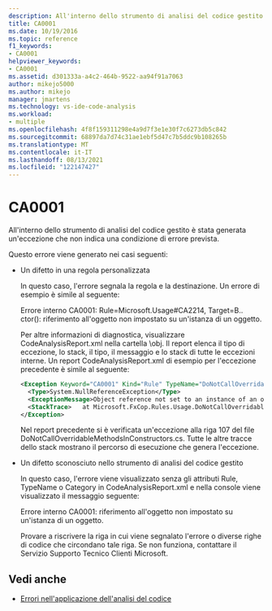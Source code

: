 ```yaml
---
description: All'interno dello strumento di analisi del codice gestito è stata generata un'eccezione che non indica una condizione di errore prevista.
title: CA0001
ms.date: 10/19/2016
ms.topic: reference
f1_keywords:
- CA0001
helpviewer_keywords:
- CA0001
ms.assetid: d301333a-a4c2-464b-9522-aa94f91a7063
author: mikejo5000
ms.author: mikejo
manager: jmartens
ms.technology: vs-ide-code-analysis
ms.workload:
- multiple
ms.openlocfilehash: 4f8f159311298e4a9d7f3e1e30f7c6273db5c842
ms.sourcegitcommit: 68897da7d74c31ae1ebf5d47c7b5ddc9b108265b
ms.translationtype: MT
ms.contentlocale: it-IT
ms.lasthandoff: 08/13/2021
ms.locfileid: "122147427"
---
```

# <a name="ca0001"></a>CA0001

All'interno dello strumento di analisi del codice gestito è stata generata un'eccezione che non indica una condizione di errore prevista.

Questo errore viene generato nei casi seguenti:

- Un difetto in una regola personalizzata

     In questo caso, l'errore segnala la regola e la destinazione. Un errore di esempio è simile al seguente:

     Errore interno CA0001: Rule=Microsoft.Usage#CA2214, Target=B.. ctor(): riferimento all'oggetto non impostato su un'istanza di un oggetto.

     Per altre informazioni di diagnostica, visualizzare CodeAnalysisReport.xml nella cartella \obj. Il report elenca il tipo di eccezione, lo stack, il tipo, il messaggio e lo stack di tutte le eccezioni interne. Un report CodeAnalysisReport.xml di esempio per l'eccezione precedente è simile al seguente:

     ```xml
     <Exception Keyword="CA0001" Kind="Rule" TypeName="DoNotCallOverridableMethodsInConstructors" Category="Microsoft.Usage" CheckId="CA2214" Target="B..ctor()">
       <Type>System.NullReferenceException</Type>
       <ExceptionMessage>Object reference not set to an instance of an object.</ExceptionMessage>
       <StackTrace>   at Microsoft.FxCop.Rules.Usage.DoNotCallOverridableMethodsInConstructors.CheckCallees(Method method, Boolean isCallVirt) in d:\rules\DoNotCallOverridableMethodsInConstructors.cs:line 107 at Microsoft.FxCop.Rules.Usage.DoNotCallOverridableMethodsInConstructors.CheckCallees(Method method, Boolean isCallVirt) in d:\rules\DoNotCallOverridableMethodsInConstructors.cs:line 128 at Microsoft.FxCop.Rules.Usage.DoNotCallOverridableMethodsInConstructors.Check(Member member) in d:\rules\DoNotCallOverridableMethodsInConstructors.cs:line 58 at Microsoft.FxCop.Engines.Introspection.AnalysisVisitor.CheckMember(Member member, NodeBase target) in d:\Engines\Introspection\AnalysisVisitor.cs:line 743</StackTrace>
     </Exception>
     ```

     Nel report precedente si è verificata un'eccezione alla riga 107 del file DoNotCallOverridableMethodsInConstructors.cs. Tutte le altre tracce dello stack mostrano il percorso di esecuzione che genera l'eccezione.

- Un difetto sconosciuto nello strumento di analisi del codice gestito

     In questo caso, l'errore viene visualizzato senza gli attributi Rule, TypeName o Category in CodeAnalysisReport.xml e nella console viene visualizzato il messaggio seguente:

     Errore interno CA0001: riferimento all'oggetto non impostato su un'istanza di un oggetto.

     Provare a riscrivere la riga in cui viene segnalato l'errore o diverse righe di codice che circondano tale riga. Se non funziona, contattare il Servizio Supporto Tecnico Clienti Microsoft.

## <a name="see-also"></a>Vedi anche

- [Errori nell'applicazione dell'analisi del codice](../code-quality/code-analysis-application-errors.md)

